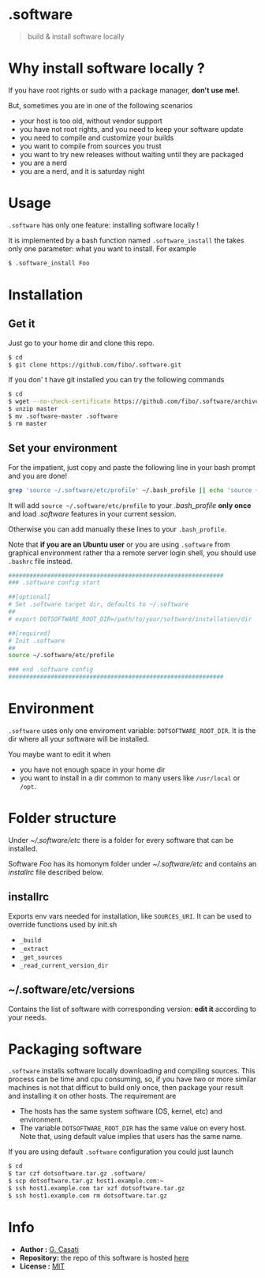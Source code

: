 .software
=========

> build & install software locally

# Why install software locally ?

If you have root rights or sudo with a package manager, __don't use me!__.

But, sometimes you are in one of the following scenarios

* your host is too old, without vendor support
* you have not root rights, and you need to keep your software update
* you need to compile and customize your builds
* you want to compile from sources you trust
* you want to try new releases without waiting until they are packaged
* you are a nerd
* you are a nerd, and it is saturday night

# Usage

`.software` has only one feature: installing software locally !

It is implemented by a bash function named `.software_install` the takes only
one parameter: what you want to install. For example

```bash
$ .software_install Foo
```

# Installation

## Get it

Just go to your home dir and clone this repo.

```bash
$ cd
$ git clone https://github.com/fibo/.software.git
```

If you don' t have git installed you can try the following commands

```bash
$ cd
$ wget --no-check-certificate https://github.com/fibo/.software/archive/master.zip
$ unzip master
$ mv .software-master .software
$ rm master
```

## Set your environment

For the impatient, just copy and paste the following line in your bash prompt and you are done!

```bash
grep 'source ~/.software/etc/profile' ~/.bash_profile || echo 'source ~/.software/etc/profile' >> ~/.bash_profile && source ~/.software/etc/profile
```

It will add `source ~/.software/etc/profile` to your *.bash_profile* **only once** and load *.software* features in your current session.

Otherwise you can add manually these lines to your `.bash_profile`.

Note that __if you are an Ubuntu user__ or you are using `.software` from  graphical
environment rather tha a remote server login shell, you should use `.bashrc` file instead.

```bash
#############################################################
### .software config start

##[optional]
# Set .software target dir, defaults to ~/.software
##
# export DOTSOFTWARE_ROOT_DIR=/path/to/your/software/installation/dir

##[required]
# Init .software
##
source ~/.software/etc/profile

### end .software config
#############################################################
```

# Environment

`.software` uses only one enviroment variable: `DOTSOFTWARE_ROOT_DIR`. It is the
dir where all your software will be installed.

You maybe want to edit it when

* you have not enough space in your home dir
* you want to install in a dir common to many users like `/usr/local` or `/opt`.


# Folder structure

Under *~/.software/etc* there is a folder for every software that can be installed.

Software _Foo_ has its homonym folder under *~/.software/etc* and contains an *installrc* file described below.

## installrc

Exports env vars needed for installation, like `SOURCES_URI`.
It can be used to override functions used by init.sh

* `_build`
* `_extract`
* `_get_sources`
* `_read_current_version_dir`

## ~/.software/etc/versions

Contains the list of software with corresponding version: **edit it** according to your needs.

# Packaging software

`.software` installs software locally downloading and compiling sources. This process can be time and cpu consuming, so, if you have two or more similar machines is not that difficut to build only once, then package your result and installing it on other hosts. The requirement are

* The hosts has the same system software (OS, kernel, etc) and environment.
* The variable `DOTSOFTWARE_ROOT_DIR` has the same value on every host. Note that, using default value implies that users has the same name.

If you are using default `.software` configuration you could just launch

```bash
$ cd
$ tar czf dotsoftware.tar.gz .software/
$ scp dotsoftware.tar.gz host1.example.com:~
$ ssh host1.example.com tar xzf dotsoftware.tar.gz
$ ssh host1.example.com rm dotsoftware.tar.gz
```

# Info

* __Author    :__ [G. Casati](http://g14n.info)
* __Repository:__ the repo of this software is hosted [here](https://github.com/fibo/.software)
* __License   :__ [MIT](http://g14n.info/mit-license/)

